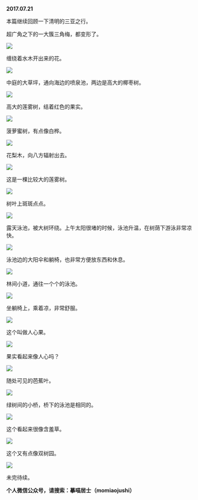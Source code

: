 
          
            
**2017.07.21**

本篇继续回顾一下清明的三亚之行。

超广角之下的一大簇三角梅，都变形了。




![](//upload-images.jianshu.io/upload_images/51001-7474c4e820204143.jpg)




缠绕着水木开出来的花。




![](//upload-images.jianshu.io/upload_images/51001-f8e5f239929d88d7.jpg)




中庭的大草坪，通向海边的喷泉池，两边是高大的椰枣树。




![](//upload-images.jianshu.io/upload_images/51001-1705e6623a01f455.jpg)




高大的莲雾树，结着红色的果实。




![](//upload-images.jianshu.io/upload_images/51001-6b5984f583b2bf92.jpg)




菠萝蜜树，有点像白桦。




![](//upload-images.jianshu.io/upload_images/51001-c17dfcd46fd2b3c3.jpg)




花梨木，向八方辐射出去。




![](//upload-images.jianshu.io/upload_images/51001-eb959f1158550c1f.jpg)




这是一棵比较大的莲雾树。




![](//upload-images.jianshu.io/upload_images/51001-2ad94f03e3b4994d.jpg)




树叶上斑斑点点。




![](//upload-images.jianshu.io/upload_images/51001-594438485503d275.jpg)




露天泳池，被大树环绕。上午太阳很堵的时候，泳池升温，在树荫下游泳非常凉快。




![](//upload-images.jianshu.io/upload_images/51001-36a603cc32331dde.jpg)




泳池边的大阳伞和躺椅，也非常方便放东西和休息。




![](//upload-images.jianshu.io/upload_images/51001-70e4a24c5823c228.jpg)




林间小道，通往一个个的泳池。




![](//upload-images.jianshu.io/upload_images/51001-14e66f718a04d7f4.jpg)




坐躺椅上，乘着凉，非常舒服。




![](//upload-images.jianshu.io/upload_images/51001-98052cea2e01e89e.jpg)




这个叫做人心果。




![](//upload-images.jianshu.io/upload_images/51001-a31c52023e256f3d.jpg)




果实看起来像人心吗？




![](//upload-images.jianshu.io/upload_images/51001-bf4d93c71b23c99c.jpg)




随处可见的芭蕉叶。




![](//upload-images.jianshu.io/upload_images/51001-fd0048aa0b0e905b.jpg)




绿树间的小桥，桥下的泳池是相同的。




![](//upload-images.jianshu.io/upload_images/51001-fa2b479d78f0ff75.jpg)




这个看起来很像含羞草。




![](//upload-images.jianshu.io/upload_images/51001-fad9a47080b2216d.jpg)




这个又有点像双树园。




![](//upload-images.jianshu.io/upload_images/51001-1e1959b42752f7f5.jpg)




未完待续。


**个人微信公众号，请搜索：摹喵居士（momiaojushi）**

          
        